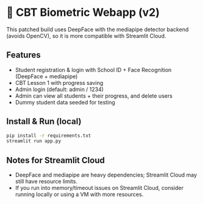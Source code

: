 # 🧠 CBT Biometric Webapp (v2)

This patched build uses DeepFace with the mediapipe detector backend (avoids OpenCV),
so it is more compatible with Streamlit Cloud.

## Features
- Student registration & login with School ID + Face Recognition (DeepFace + mediapipe)
- CBT Lesson 1 with progress saving
- Admin login (default: admin / 1234)
- Admin can view all students + their progress, and delete users
- Dummy student data seeded for testing

## Install & Run (local)
```bash
pip install -r requirements.txt
streamlit run app.py
```

## Notes for Streamlit Cloud
- DeepFace and mediapipe are heavy dependencies; Streamlit Cloud may still have resource limits.
- If you run into memory/timeout issues on Streamlit Cloud, consider running locally or using a VM with more resources.
